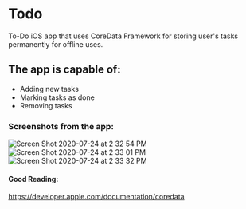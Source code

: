 # Todo
To-Do iOS app that uses CoreData Framework for storing user's tasks permanently for offline uses. 

## The app is capable of: 
 - Adding new tasks
 - Marking tasks as done
 - Removing tasks
 
### Screenshots from the app: 

![Screen Shot 2020-07-24 at 2 32 54 PM](https://user-images.githubusercontent.com/59744727/88424224-2e71a680-cdbb-11ea-918d-6d86e05224f1.png)
![Screen Shot 2020-07-24 at 2 33 01 PM](https://user-images.githubusercontent.com/59744727/88424241-35001e00-cdbb-11ea-8083-b11d991f97c6.png)
![Screen Shot 2020-07-24 at 2 33 32 PM](https://user-images.githubusercontent.com/59744727/88424255-39c4d200-cdbb-11ea-8e6c-f1ee6c0b32ba.png)

 
#### Good Reading:
https://developer.apple.com/documentation/coredata
